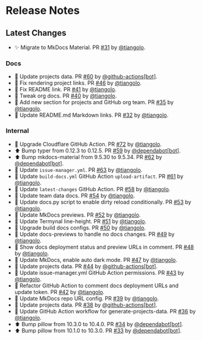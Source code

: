 # Release Notes

## Latest Changes

* ✨ Migrate to MkDocs Material. PR [#31](https://github.com/tiangolo/tiangolo.com/pull/31) by [@tiangolo](https://github.com/tiangolo).

### Docs

* 🔧 Update projects data. PR [#60](https://github.com/tiangolo/tiangolo.com/pull/60) by [@github-actions[bot]](https://github.com/apps/github-actions).
* 📝 Fix rendering project links. PR [#46](https://github.com/tiangolo/tiangolo.com/pull/46) by [@tiangolo](https://github.com/tiangolo).
* 📝 Fix README link. PR [#41](https://github.com/tiangolo/tiangolo.com/pull/41) by [@tiangolo](https://github.com/tiangolo).
* 📝 Tweak org docs. PR [#40](https://github.com/tiangolo/tiangolo.com/pull/40) by [@tiangolo](https://github.com/tiangolo).
* 📝 Add new section for projects and GitHub org team. PR [#35](https://github.com/tiangolo/tiangolo.com/pull/35) by [@tiangolo](https://github.com/tiangolo).
* 📝 Update README.md Markdown links. PR [#32](https://github.com/tiangolo/tiangolo.com/pull/32) by [@tiangolo](https://github.com/tiangolo).

### Internal

* 👷 Upgrade Cloudflare GitHub Action. PR [#72](https://github.com/tiangolo/tiangolo.com/pull/72) by [@tiangolo](https://github.com/tiangolo).
* ⬆ Bump typer from 0.12.3 to 0.12.5. PR [#59](https://github.com/tiangolo/tiangolo.com/pull/59) by [@dependabot[bot]](https://github.com/apps/dependabot).
* ⬆ Bump mkdocs-material from 9.5.30 to 9.5.34. PR [#62](https://github.com/tiangolo/tiangolo.com/pull/62) by [@dependabot[bot]](https://github.com/apps/dependabot).
* 👷 Update `issue-manager.yml`. PR [#63](https://github.com/tiangolo/tiangolo.com/pull/63) by [@tiangolo](https://github.com/tiangolo).
* 👷 Update `build-docs.yml` GitHub Action `upload-artifact`. PR [#61](https://github.com/tiangolo/tiangolo.com/pull/61) by [@tiangolo](https://github.com/tiangolo).
* 👷 Update `latest-changes` GitHub Action. PR [#58](https://github.com/tiangolo/tiangolo.com/pull/58) by [@tiangolo](https://github.com/tiangolo).
* 📝 Update team data docs. PR [#54](https://github.com/tiangolo/tiangolo.com/pull/54) by [@tiangolo](https://github.com/tiangolo).
* 🔨 Update docs.py script to enable dirty reload conditionally. PR [#53](https://github.com/tiangolo/tiangolo.com/pull/53) by [@tiangolo](https://github.com/tiangolo).
* 🔧 Update MkDocs previews. PR [#52](https://github.com/tiangolo/tiangolo.com/pull/52) by [@tiangolo](https://github.com/tiangolo).
* 💄 Update Termynal line-height. PR [#51](https://github.com/tiangolo/tiangolo.com/pull/51) by [@tiangolo](https://github.com/tiangolo).
* 👷 Upgrade build docs configs. PR [#50](https://github.com/tiangolo/tiangolo.com/pull/50) by [@tiangolo](https://github.com/tiangolo).
* 👷 Update docs-previews to handle no docs changes. PR [#49](https://github.com/tiangolo/tiangolo.com/pull/49) by [@tiangolo](https://github.com/tiangolo).
* 👷 Show docs deployment status and preview URLs in comment. PR [#48](https://github.com/tiangolo/tiangolo.com/pull/48) by [@tiangolo](https://github.com/tiangolo).
* 🔧 Update MkDocs, enable auto dark mode. PR [#47](https://github.com/tiangolo/tiangolo.com/pull/47) by [@tiangolo](https://github.com/tiangolo).
* 🔧 Update projects data. PR [#44](https://github.com/tiangolo/tiangolo.com/pull/44) by [@github-actions[bot]](https://github.com/apps/github-actions).
* 👷 Update issue-manager.yml GitHub Action permissions. PR [#43](https://github.com/tiangolo/tiangolo.com/pull/43) by [@tiangolo](https://github.com/tiangolo).
* 👷 Refactor GitHub Action to comment docs deployment URLs and update token. PR [#42](https://github.com/tiangolo/tiangolo.com/pull/42) by [@tiangolo](https://github.com/tiangolo).
* 🔧 Update MkDocs repo URL config. PR [#39](https://github.com/tiangolo/tiangolo.com/pull/39) by [@tiangolo](https://github.com/tiangolo).
* 🔧 Update projects data. PR [#38](https://github.com/tiangolo/tiangolo.com/pull/38) by [@github-actions[bot]](https://github.com/apps/github-actions).
* 🔧 Update GitHub Action workflow for generate-projects-data. PR [#36](https://github.com/tiangolo/tiangolo.com/pull/36) by [@tiangolo](https://github.com/tiangolo).
* ⬆ Bump pillow from 10.3.0 to 10.4.0. PR [#34](https://github.com/tiangolo/tiangolo.com/pull/34) by [@dependabot[bot]](https://github.com/apps/dependabot).
* ⬆ Bump pillow from 10.1.0 to 10.3.0. PR [#33](https://github.com/tiangolo/tiangolo.com/pull/33) by [@dependabot[bot]](https://github.com/apps/dependabot).
